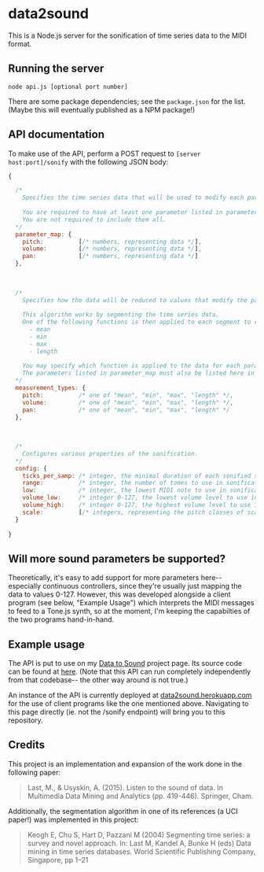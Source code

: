# data2sound
This is a Node.js server for the sonification of time series data to the MIDI format.

## Running the server

`node api.js [optional port number]`

There are some package dependencies; see the `package.json` for the list. (Maybe this will eventually published as a NPM package!)

## API documentation

To make use of the API, perform a POST request to `[server host:port]/sonify` with the following JSON body:

```javascript
{

  /*
    Specifies the time series data that will be used to modify each parameter of the sound.
    
    You are required to have at least one parameter listed in parameter_map.
    You are not required to include them all.
  */
  parameter_map: {
    pitch:          [/* numbers, representing data */],
    volume:         [/* numbers, representing data */],
    pan:            [/* numbers, representing data */]
  },
  
  
  
  /*
    Specifies how the data will be reduced to values that modify the parameters.
    
    This algorithm works by segmenting the time series data.
    One of the following functions is then applied to each segment to reduce it to a single value:
      - mean
      - min
      - max
      - length
      
    You may specify which function is applied to the data for each parameter.
    The parameters listed in parameter_map must also be listed here in measurement_types.
  */
  measurement_types: {
    pitch:          /* one of "mean", "min", "max", "length" */,
    volume:         /* one of "mean", "min", "max", "length" */,
    pan:            /* one of "mean", "min", "max", "length" */
  },
  
  
  
  /*
    Configures various properties of the sonification.
  */
  config: {
    ticks_per_samp: /* integer, the minimal duration of each sonified segment, in MIDI ticks */,
    range:          /* integer, the number of tones to use in sonification */,
    low:            /* integer, the lowest MIDI note to use in sonification */,
    volume_low:     /* integer 0-127, the lowest volume level to use in sonification */,
    volume_high:    /* integer 0-127, the highest volume level to use in sonification */,
    scale:          [/* integers, representing the pitch classes of scale tones */]
  }
  
}
```

## Will more sound parameters be supported?

Theoretically, it's easy to add support for more parameters here-- especially continuous controllers, since they're usually just mapping the data to values 0-127. However, this was developed alongside a client program (see below, "Example Usage") which interprets the MIDI messages to feed to a Tone.js synth, so at the moment, I'm keeping the capabilties of the two programs hand-in-hand.

## Example usage

The API is put to use on my [Data to Sound](https://thanasibakis.github.io/CS190/data2sound) project page. Its source code can be found at [here](https://github.com/thanasibakis/CS190/tree/master/final-project). (Note that this API can run completely independently from that codebase-- the other way around is not true.)

An instance of the API is currently deployed at [data2sound.herokuapp.com](https://data2sound.herokuapp.com) for the use of client programs like the one mentioned above. Navigating to this page directly (ie. not the /sonify endpoint) will bring you to this repository. 

## Credits

This project is an implementation and expansion of the work done in the following paper:

> Last, M., & Usyskin, A. (2015). Listen to the sound of data. In Multimedia Data Mining and Analytics (pp. 419-446). Springer, Cham.

Additionally, the segmentation algorithm in one of its references (a UCI paper!) was implemented in this project:

> Keogh E, Chu S, Hart D, Pazzani M (2004) Segmenting time series: a survey and novel approach. In: Last M, Kandel A, Bunke H (eds) Data mining in time series databases. World Scientific Publishing Company, Singapore, pp 1–21
